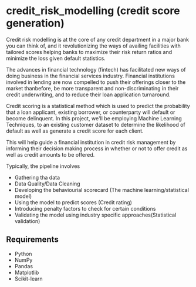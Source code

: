 # credit_risk_modelling (credit score generation)

Credit risk modelling is at the core of any credit department in a major bank you can think of, and it revolutionizing the ways of availing facilities with tailored scores helping banks to maximize their risk return ratios and minimize the loss given default statistics. 

The advances in financial technology (fintech) has facilitated new ways of doing business in the financial services industry. Financial institutions involved
in lending are now compelled to push their offerings closer to the market thanbefore, be more transparent and non-discriminating in their credit underwriting, and to reduce their loan application turnaround.

Credit scoring is a statistical method which is used to predict the probability that a loan applicant, existing borrower, or counterparty will default or become delinquent.
In this project, we'll be employing Machine Learning Techniques, to an existing customer dataset to determine the likelihood of default as well as generate a credit score for each client.

This will help guide a financial institution in credit risk management by informing their decision making process in whether or not to offer credit as well as credit amounts to be offered.

Typically, the pipeline involves 
- Gathering tha data 
- Data Quality/Data Cleaning 
- Developing the behaviourial scorecard (The machine learning/statistical model) 
- Using the model to predict scores (Credit rating) 
- Introducing penalty factors to check for certain conditions
- Validating the model using industry specific approaches(Statistical validation) 

## Requirements

- Python
- NumPy
- Pandas
- Matplotlib
- Scikit-learn
